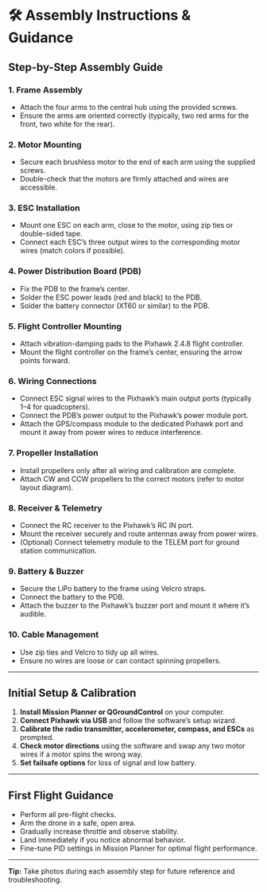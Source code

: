 # 🛠️ Assembly Instructions & Guidance

## Step-by-Step Assembly Guide

### 1. **Frame Assembly**
- Attach the four arms to the central hub using the provided screws.
- Ensure the arms are oriented correctly (typically, two red arms for the front, two white for the rear).

### 2. **Motor Mounting**
- Secure each brushless motor to the end of each arm using the supplied screws.
- Double-check that the motors are firmly attached and wires are accessible.

### 3. **ESC Installation**
- Mount one ESC on each arm, close to the motor, using zip ties or double-sided tape.
- Connect each ESC’s three output wires to the corresponding motor wires (match colors if possible).

### 4. **Power Distribution Board (PDB)**
- Fix the PDB to the frame’s center.
- Solder the ESC power leads (red and black) to the PDB.
- Solder the battery connector (XT60 or similar) to the PDB.

### 5. **Flight Controller Mounting**
- Attach vibration-damping pads to the Pixhawk 2.4.8 flight controller.
- Mount the flight controller on the frame’s center, ensuring the arrow points forward.

### 6. **Wiring Connections**
- Connect ESC signal wires to the Pixhawk’s main output ports (typically 1–4 for quadcopters).
- Connect the PDB’s power output to the Pixhawk’s power module port.
- Attach the GPS/compass module to the dedicated Pixhawk port and mount it away from power wires to reduce interference.

### 7. **Propeller Installation**
- Install propellers only after all wiring and calibration are complete.
- Attach CW and CCW propellers to the correct motors (refer to motor layout diagram).

### 8. **Receiver & Telemetry**
- Connect the RC receiver to the Pixhawk’s RC IN port.
- Mount the receiver securely and route antennas away from power wires.
- (Optional) Connect telemetry module to the TELEM port for ground station communication.

### 9. **Battery & Buzzer**
- Secure the LiPo battery to the frame using Velcro straps.
- Connect the battery to the PDB.
- Attach the buzzer to the Pixhawk’s buzzer port and mount it where it’s audible.

### 10. **Cable Management**
- Use zip ties and Velcro to tidy up all wires.
- Ensure no wires are loose or can contact spinning propellers.

---

## Initial Setup & Calibration

1. **Install Mission Planner or QGroundControl** on your computer.
2. **Connect Pixhawk via USB** and follow the software’s setup wizard.
3. **Calibrate the radio transmitter, accelerometer, compass, and ESCs** as prompted.
4. **Check motor directions** using the software and swap any two motor wires if a motor spins the wrong way.
5. **Set failsafe options** for loss of signal and low battery.

---

## First Flight Guidance

- Perform all pre-flight checks.
- Arm the drone in a safe, open area.
- Gradually increase throttle and observe stability.
- Land immediately if you notice abnormal behavior.
- Fine-tune PID settings in Mission Planner for optimal flight performance.

---

**Tip:** Take photos during each assembly step for future reference and troubleshooting.



